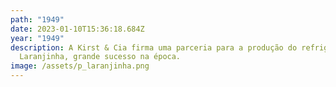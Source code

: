 ```yaml
---
path: "1949"
date: 2023-01-10T15:36:18.684Z
year: "1949"
description: A Kirst & Cia firma uma parceria para a produção do refrigerante
  Laranjinha, grande sucesso na época.
image: /assets/p_laranjinha.png
---
```

